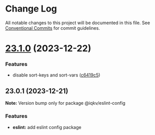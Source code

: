 # Change Log

All notable changes to this project will be documented in this file.
See [Conventional Commits](https://conventionalcommits.org) for commit guidelines.

# [23.1.0](https://github.com/IQKV/web-configs/compare/v23.0.1...v23.1.0) (2023-12-22)


### Features

* disable sort-keys and sort-vars ([c6419c5](https://github.com/IQKV/web-configs/commit/c6419c5d4577186529b83e481880c89068f7c1e2))





## 23.0.1 (2023-12-21)

**Note:** Version bump only for package @iqkv/eslint-config






### Features

- **eslint:** add eslint config package
